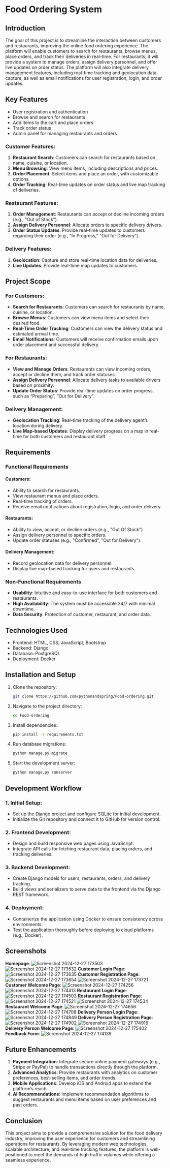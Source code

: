 # Food Ordering System

## Introduction
The goal of this project is to streamline the interaction between customers and restaurants, improving the online food ordering experience. The platform will enable customers to search for restaurants, browse menus, place orders, and track their deliveries in real-time. For restaurants, it will provide a system to manage orders, assign delivery personnel, and offer live updates on order status. The platform will also integrate delivery management features, including real-time tracking and geolocation data capture, as well as email notifications for user registration, login, and order updates.

## Key Features
- User registration and authentication
- Browse and search for restaurants
- Add items to the cart and place orders
- Track order status
- Admin panel for managing restaurants and orders
### **Customer Features:**
1. **Restaurant Search**: Customers can search for restaurants based on name, cuisine, or location.
2. **Menu Browsing**: View menu items, including descriptions and prices.
3. **Order Placement**: Select items and place an order, with customizable options.
4. **Order Tracking**: Real-time updates on order status and live map tracking of deliveries.

### **Restaurant Features:**
1. **Order Management**: Restaurants can accept or decline incoming orders (e.g., "Out of Stock").
2. **Assign Delivery Personnel**: Allocate orders to specific delivery drivers.
3. **Order Status Updates**: Provide real-time updates to customers regarding their order (e.g., "In Progress," "Out for Delivery").

### **Delivery Features:**
1. **Geolocation**: Capture and store real-time location data for deliveries.
2. **Live Updates**: Provide real-time map updates to customers.

## Project Scope
### **For Customers:**
- **Search for Restaurants**: Customers can search for restaurants by name, cuisine, or location.
- **Browse Menus**: Customers can view menu items and select their desired food.
- **Real-Time Order Tracking**: Customers can view the delivery status and estimated arrival time.
- **Email Notifications**: Customers will receive confirmation emails upon order placement and successful delivery.

### **For Restaurants:**
- **View and Manage Orders**: Restaurants can view incoming orders, accept or decline them, and track order statuses.
- **Assign Delivery Personnel**: Allocate delivery tasks to available drivers based on proximity.
- **Update Order Status**: Provide real-time updates on order progress, such as “Preparing”, “Out for Delivery”.

### **Delivery Management:**
- **Geolocation Tracking**: Real-time tracking of the delivery agent’s location during delivery.
- **Live Map-based Updates**: Display delivery progress on a map in real-time for both customers and restaurant staff. 

## Requirements
### **Functional Requirements**
#### **Customers:**
- Ability to search for restaurants.
- View restaurant menus and place orders.
- Real-time tracking of orders.
- Receive email notifications about registration, login, and order delivery.

#### **Restaurants:**
- Ability to view, accept, or decline orders.(e.g., "Out Of Stock")
- Assign delivery personnel to specific orders.
- Update order statuses (e.g., "Confirmed", "Out for Delivery").

#### **Delivery Management:**
- Record geolocation data for delivery personnel.
- Display live map-based tracking for users and restaurants.

### **Non-Functional Requirements**
- **Usability**: Intuitive and easy-to-use interface for both customers and restaurants.
- **High Availability**: The system must be accessible 24/7 with minimal downtime.
- **Data Security**: Protection of customer, restaurant, and order data.

## Technologies Used
- Frontend: HTML, CSS, JavaScript, Bootstrap
- Backend: Django
- Database: PostgreSQL
- Deployment: Docker

## Installation and Setup
1. Clone the repository:
   ```bash
   git clone https://github.com/pythonandspring/Food-ordering.git

2. Navigate to the project directory:
   ```bash
   cd Food-ordering

3. Install dependencies:
   ```bash
   pip install -r requirements.txt

4. Run database migrations:
   ```bash
   python manage.py migrate

5. Start the development server:
   ```bash
   python manage.py runserver

## Development Workflow
### **1. Initial Setup:**
- Set up the Django project and configure SQLite for initial development.
- Initialize the Git repository and connect it to GitHub for version control.

### **2. Frontend Development:**
- Design and build responsive web pages using JavaScript.
- Integrate API calls for fetching restaurant data, placing orders, and tracking deliveries.

### **3. Backend Development:**
- Create Django models for users, restaurants, orders, and delivery tracking.
- Build views and serializers to serve data to the frontend via the Django REST framework.

### **4. Deployment:**
- Containerize the application using Docker to ensure consistency across environments.
- Test the application thoroughly before deploying to cloud platforms (e.g., Docker).

## Screenshots
**Homepage**:
![Screenshot 2024-12-27 173503](https://github.com/user-attachments/assets/522d3aee-8906-4ee3-b396-ab1f1358000a)
![Screenshot 2024-12-27 173532](https://github.com/user-attachments/assets/ad20ea88-ccd8-41ef-adf9-040e70c465fb)
**Customer Login Page**:
![Screenshot 2024-12-27 173635](https://github.com/user-attachments/assets/f054e8f8-2e80-4f55-bec5-c25a962b60fc)
**Customer Registration Page**:
![Screenshot 2024-12-27 173654](https://github.com/user-attachments/assets/d0a6dc2c-d32c-468a-a00e-a1b08bd3e000)
![Screenshot 2024-12-27 173721](https://github.com/user-attachments/assets/812a94f4-1b63-492c-b169-57539802280b)
**Customer Welcome Page**:
![Screenshot 2024-12-27 174256](https://github.com/user-attachments/assets/85f7ae1b-bdea-4fd2-86c0-e88e454691a3)
![Screenshot 2024-12-27 174413](https://github.com/user-attachments/assets/3e116fb3-7a4e-49cc-a381-67b4cbb7d1f8)
**Restaurant Login Page**:
![Screenshot 2024-12-27 174503](https://github.com/user-attachments/assets/0e087554-8506-49be-80da-ed426c693bd8)
**Restaurant Registration Page**:
![Screenshot 2024-12-27 174521](https://github.com/user-attachments/assets/a8dcceb7-d282-487e-bdf4-2feeae5310e6)
![Screenshot 2024-12-27 174534](https://github.com/user-attachments/assets/9a21bc97-7278-4df6-9310-4957441398d5)
**Restaurant Welcome Page**:
![Screenshot 2024-12-27 174656](https://github.com/user-attachments/assets/cef3286d-468c-45f2-a8b7-9154edaf0554)
![Screenshot 2024-12-27 174708](https://github.com/user-attachments/assets/6bfc0502-109d-48cf-b8f6-8be24a972625)
**Delivery Person Login Page**:
![Screenshot 2024-12-27 174849](https://github.com/user-attachments/assets/b9f5185c-f109-4232-a3c4-100da6b4ea0e)
**Delivery Person Registration Page**:
![Screenshot 2024-12-27 174902](https://github.com/user-attachments/assets/9f2565e7-49a3-40d1-b926-50761735fe02)
![Screenshot 2024-12-27 174916](https://github.com/user-attachments/assets/4f8d70dd-4c3d-4ea7-99de-b656001ae4b1)
**Delivery Person Welcome Page**:
![Screenshot 2024-12-27 175402](https://github.com/user-attachments/assets/52556393-f408-46ec-b27a-b7bad31156a2)
**Feedback Form**:
![Screenshot 2024-12-27 174139](https://github.com/user-attachments/assets/5c435e0b-73e5-41c1-97c8-eff3a976158f)

## Future Enhancements
1. **Payment Integration**: Integrate secure online payment gateways (e.g., Stripe or PayPal) to handle transactions directly through the platform.
2. **Advanced Analytics**: Provide restaurants with analytics on customer preferences, best-selling items, and order trends.
3. **Mobile Applications**: Develop iOS and Android apps to extend the platform’s reach.
4. **AI Recommendations**: Implement recommendation algorithms to suggest restaurants and menu items based on user preferences and past orders.

## Conclusion
This project aims to provide a comprehensive solution for the food delivery industry, improving the user experience for customers and streamlining operations for restaurants. By leveraging modern web technologies, scalable architecture, and real-time tracking features, the platform is well-positioned to meet the demands of high traffic volumes while offering a seamless experience.
